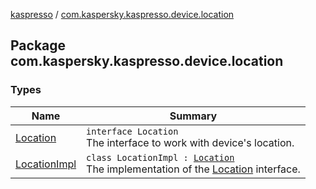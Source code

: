 [kaspresso](../index.md) / [com.kaspersky.kaspresso.device.location](./index.md)

## Package com.kaspersky.kaspresso.device.location

### Types

| Name | Summary |
|---|---|
| [Location](-location/index.md) | `interface Location`<br>The interface to work with device's location. |
| [LocationImpl](-location-impl/index.md) | `class LocationImpl : `[`Location`](-location/index.md)<br>The implementation of the [Location](-location/index.md) interface. |

